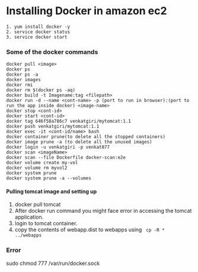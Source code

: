 # Installing Docker in amazon ec2
```
1. yum install docker -y
2. service docker status
3. service docker start
```
### Some of the docker commands
```
docker pull <image>
docker ps
docker ps -a 
docker images
docker rmi
docker rm $(docker ps -aq)
docker build -t Imagename:tag <filepath>
docker run -d --name <cont-name> -p (port to run in browser):(port to run the app inside docker) <image-name>
docker stop <cont-id>
docker start <cont-id>
docker tag 646f58a786c7 venkatgiri/mytomcat:1.1
docker push venkatgiri/mytomcat:1.1
docker exec -it <cont-id/name> bash
docker container prune(to delete all the stopped containers)
docker image prune -a (to delete all the unused images)
docker login -u venkatgiri -p venkat877
docker scan <imageName>
docker scan --file Dockerfile docker-scan:e2e
docker volume create my-vol
docker volume rm myvol2
docker system prune
docker system prune -a --volumes
```
#### Pulling tomcat image and setting up

1. docker pull tomcat
2. After docker run command you might face error in accessing the tomcat application. 
3. login to tomcat container. 
4. copy the contents of webapp.dist to webapps using ``` cp -R * ../webapps```

### Error

sudo chmod  777 /var/run/docker.sock


